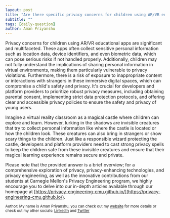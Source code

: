 ```yaml
---
layout: post
title: "Are there specific privacy concerns for children using AR/VR educational apps?"
subtitle: ""
tags: [daily-question]
author: Aman Priyanshu
---
```


Privacy concerns for children using AR/VR educational apps are significant and multifaceted. These apps often collect sensitive personal information such as location data, device identifiers, and even biometric data, which can pose serious risks if not handled properly. Additionally, children may not fully understand the implications of sharing personal information in virtual environments, making them particularly vulnerable to privacy violations. Furthermore, there is a risk of exposure to inappropriate content or interactions with strangers in these immersive digital spaces, which can compromise a child's safety and privacy. It's crucial for developers and platform providers to prioritize robust privacy measures, including obtaining parental consent, implementing strict data protection protocols, and offering clear and accessible privacy policies to ensure the safety and privacy of young users.

Imagine a virtual reality classroom as a magical castle where children can explore and learn. However, lurking in the shadows are invisible creatures that try to collect personal information like where the castle is located or how the children look. These creatures can also bring in strangers or show scary things to the children. Just like a responsible wizard protecting the castle, developers and platform providers need to cast strong privacy spells to keep the children safe from these invisible creatures and ensure that their magical learning experience remains secure and private.

Please note that the provided answer is a brief overview; for a comprehensive exploration of privacy, privacy-enhancing technologies, and privacy engineering, as well as the innovative contributions from our students at Carnegie Mellon's Privacy Engineering program, we highly encourage you to delve into our in-depth articles available through our homepage at [https://privacy-engineering-cmu.github.io/](https://privacy-engineering-cmu.github.io/).

<small>Author: My name is Aman Priyanshu, you can check out my [website](https://amanpriyanshu.github.io/) for more details or check out my other socials: [LinkedIn](https://www.linkedin.com/in/aman-priyanshu/) and [Twitter](https://twitter.com/AmanPriyanshu6)</small>
